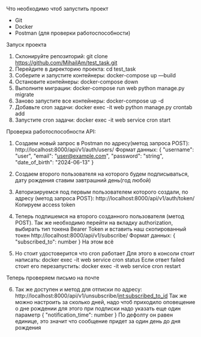 Что необходимо чтоб запустить проект

- Git
- Docker
- Postman (для проверки работоспособности)

Запуск проекта

1. Склонируйте репозиторий:
git clone https://github.com/MihailAm/test_task.git
2. Перейдите в директорию проекта:
cd test_task
3. Соберите и запустите контейнеры:
docker-compose up —build
4. Остановите контейнеры:
docker-compose down
5. Выполните миграции:
docker-compose run web python manage.py migrate
6. Заново запустите все контейнеры:
docker-compose up -d
7. Добавьте cron задачи:
docker exec -it web python manage.py crontab add
8. Запустите cron задачи:
docker exec -it web service cron start

Проверка работоспособности API:

1. Создаем новый запрос в Postman по адресу(метод запроса POST):
http://localhost:8000/api/v1/auth/users/ 
Формат данных: 
{ 
 "username": "user", 
 "email": "user@example.com", 
 "password": "string", 
 "date_of_birth": "2024-06-13" 
} 
2. Создаем второго пользователя на которого будем подписываться, дату рождения ставим завтрашний день(год любой) 
3. Авторизируемся под первым пользователем которого создали, по адресу (метод запроса POST): 
http://localhost:8000/api/v1/auth/token/ 
Копируем access token 
4. Теперь подпишемся на второго созданного пользователя (метод POST). Так же необходимо перейти на вкладку authorization, выбирать тип токена Bearer Token и вставить наш скопированный токен 
http://localhost:8000/api/v1/subscribe/ 
Формат данных: 
{ 
 "subscribed_to": number 
} 
На этом всё

5. Но стоит удостоверится что cron работает
Для этого в консоли стоит написать:
docker exec -it web service cron status 
Если ответ failed стоит его перезапустить: 
docker exec -it web service cron restart

Теперь проверяем письмо на почте

6. Так же доступен и метод для отписки по адресу: 
http://localhost:8000/api/v1/unsubscribe/<int:subscribed_to_id>
Так же можно настроить за сколько дней, надо чтоб приходило оповещение о дне рождении для этого при подписки надо указать еще один параметр 
{
"notification_time": number 
}
По дефолту он равен единице, это значит что сообщение придет за один день до дня рождения

